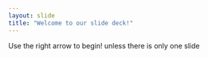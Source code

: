 ```yaml
---
layout: slide
title: "Welcome to our slide deck!"
---
```


Use the right arrow to begin!
unless there is only one slide
